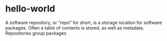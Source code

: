 # hello-world
A software repository, or “repo” for short, is a storage location for software packages. Often a table of contents is stored, as well as metadata. Repositories group packages
